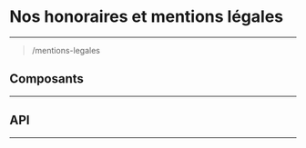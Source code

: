 # Nos honoraires et mentions légales

---

> /mentions-legales

## Composants

---


## API

---

```js

```
